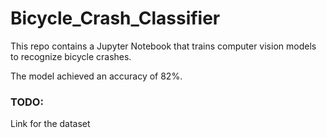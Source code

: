 # Bicycle_Crash_Classifier

This repo contains a Jupyter Notebook that trains computer vision models to recognize bicycle crashes.

The model achieved an accuracy of 82%.

### TODO:
Link for the dataset 

